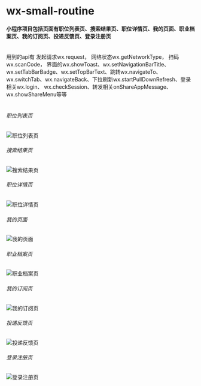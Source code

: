 # wx-small-routine
#### 小程序项目包括页面有职位列表页、搜索结果页、职位详情页、我的页面、职业档案页、我的订阅页、投递反馈页、登录注册页<br>  
用到的api有 发起请求wx.request， 网络状态wx.getNetworkType， 扫码wx.scanCode， 界面的wx.showToast、wx.setNavigationBarTitle、wx.setTabBarBadge、wx.setTopBarText、跳转wx.navigateTo、wx.switchTab、wx.navigateBack、下拉刷新wx.startPullDownRefresh、登录相关wx.login、 wx.checkSession、转发相关onShareAppMessage、wx.showShareMenu等等 <br>  
###### 职位列表页
![职位列表页](https://github.com/zhangmerry/wx-small-routine/blob/master/img/%E8%81%8C%E4%BD%8D%E5%88%97%E8%A1%A8%E9%A1%B5.png)<br>  
###### 搜索结果页
![搜索结果页](https://github.com/zhangmerry/wx-small-routine/blob/master/img/%E6%90%9C%E7%B4%A2%E7%BB%93%E6%9E%9C%E9%A1%B5.png)<br>  
###### 职位详情页
![职位详情页](https://github.com/zhangmerry/wx-small-routine/blob/master/img/%E8%81%8C%E4%BD%8D%E8%AF%A6%E6%83%85%E9%A1%B5.png)<br>  
###### 我的页面
![我的页面](https://github.com/zhangmerry/wx-small-routine/blob/master/img/%E6%88%91%E7%9A%84%E9%A1%B5%E9%9D%A2.png)<br>  
###### 职业档案页
![职业档案页](https://github.com/zhangmerry/wx-small-routine/blob/master/img/%E8%81%8C%E4%B8%9A%E6%A1%A3%E6%A1%88%E9%A1%B5.png)<br>  
###### 我的订阅页
![我的订阅页](https://github.com/zhangmerry/wx-small-routine/blob/master/img/%E6%88%91%E7%9A%84%E8%AE%A2%E9%98%85%E9%A1%B5.png)<br> 
###### 投递反馈页
![投递反馈页](https://github.com/zhangmerry/wx-small-routine/blob/master/img/%E6%8A%95%E9%80%92%E5%8F%8D%E9%A6%88%E9%A1%B5.png)<br>  
###### 登录注册页
![登录注册页](https://github.com/zhangmerry/wx-small-routine/blob/master/img/%E7%99%BB%E5%BD%95%E6%B3%A8%E5%86%8C%E9%A1%B5.png)<br> 
